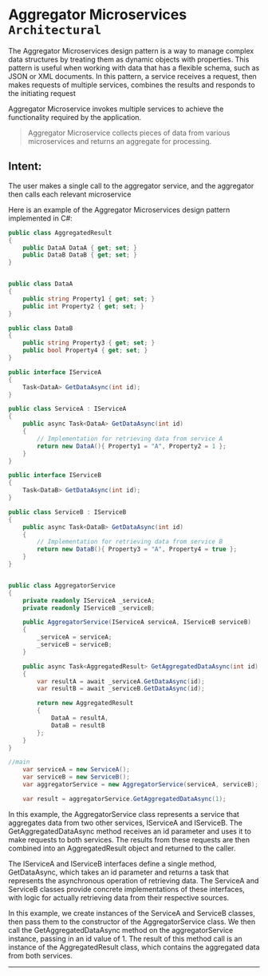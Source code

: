 Aggregator Microservices `Architectural`
===
The Aggregator Microservices design pattern is a way to manage complex data structures by treating them as dynamic objects with properties. This pattern is useful when working with data that has a flexible schema, such as JSON or XML documents. In this pattern, a service receives a request, then makes requests of multiple services, combines the results and responds to the initiating request


Aggregator Microservice invokes multiple services to achieve the functionality required by the application.

> Aggregator Microservice collects pieces of data from various microservices and returns an aggregate for processing.

## Intent:
The user makes a single call to the aggregator service, and the aggregator then calls each relevant microservice

Here is an example of the Aggregator Microservices design pattern implemented in C#:
```cs
public class AggregatedResult
{
    public DataA DataA { get; set; }
    public DataB DataB { get; set; }
}


public class DataA
{
    public string Property1 { get; set; }
    public int Property2 { get; set; }
}

public class DataB
{
    public string Property3 { get; set; }
    public bool Property4 { get; set; }
}

public interface IServiceA
{
    Task<DataA> GetDataAsync(int id);
}

public class ServiceA : IServiceA
{
    public async Task<DataA> GetDataAsync(int id)
    {
        // Implementation for retrieving data from service A
		return new DataA(){ Property1 = "A", Property2 = 1 };
    }
}

public interface IServiceB
{
    Task<DataB> GetDataAsync(int id);
}

public class ServiceB : IServiceB
{
    public async Task<DataB> GetDataAsync(int id)
    {
        // Implementation for retrieving data from service B
		return new DataB(){ Property3 = "A", Property4 = true };
    }
}


public class AggregatorService
{
    private readonly IServiceA _serviceA;
    private readonly IServiceB _serviceB;

    public AggregatorService(IServiceA serviceA, IServiceB serviceB)
    {
        _serviceA = serviceA;
        _serviceB = serviceB;
    }

    public async Task<AggregatedResult> GetAggregatedDataAsync(int id)
    {
        var resultA = await _serviceA.GetDataAsync(id);
        var resultB = await _serviceB.GetDataAsync(id);

        return new AggregatedResult
        {
            DataA = resultA,
            DataB = resultB
        };
    }
}

//main
	var serviceA = new ServiceA();
    var serviceB = new ServiceB();
    var aggregatorService = new AggregatorService(serviceA, serviceB);

    var result = aggregatorService.GetAggregatedDataAsync(1);

```

In this example, the AggregatorService class represents a service that aggregates data from two other services, IServiceA and IServiceB. The GetAggregatedDataAsync method receives an id parameter and uses it to make requests to both services. The results from these requests are then combined into an AggregatedResult object and returned to the caller.

The IServiceA and IServiceB interfaces define a single method, GetDataAsync, which takes an id parameter and returns a task that represents the asynchronous operation of retrieving data. The ServiceA and ServiceB classes provide concrete implementations of these interfaces, with logic for actually retrieving data from their respective sources.

In this example, we create instances of the ServiceA and ServiceB classes, then pass them to the constructor of the AggregatorService class. We then call the GetAggregatedDataAsync method on the aggregatorService instance, passing in an id value of 1. The result of this method call is an instance of the AggregatedResult class, which contains the aggregated data from both services.

---